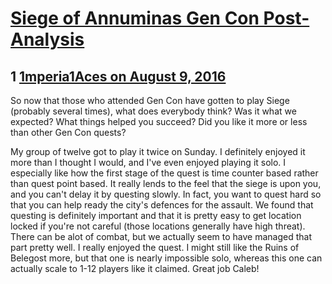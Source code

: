 # [Siege of Annuminas Gen Con Post-Analysis](https://community.fantasyflightgames.com/topic/227211-siege-of-annuminas-gen-con-post-analysis/)

## 1 [1mperia1Aces on August 9, 2016](https://community.fantasyflightgames.com/topic/227211-siege-of-annuminas-gen-con-post-analysis/?do=findComment&comment=2355019)

So now that those who attended Gen Con have gotten to play Siege (probably several times), what does everybody think? Was it what we expected? What things helped you succeed? Did you like it more or less than other Gen Con quests?

My group of twelve got to play it twice on Sunday. I definitely enjoyed it more than I thought I would, and I've even enjoyed playing it solo. I especially like how the first stage of the quest is time counter based rather than quest point based. It really lends to the feel that the siege is upon you, and you can't delay it by questing slowly. In fact, you want to quest hard so that you can help ready the city's defences for the assault. We found that questing is definitely important and that it is pretty easy to get location locked if you're not careful (those locations generally have high threat). There can be alot of combat, but we actually seem to have managed that part pretty well. I really enjoyed the quest. I might still like the Ruins of Belegost more, but that one is nearly impossible solo, whereas this one can actually scale to 1-12 players like it claimed. Great job Caleb!

